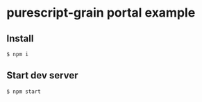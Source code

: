 # purescript-grain portal example

## Install

```
$ npm i
```

## Start dev server

```
$ npm start
```
